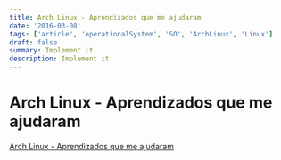 ```yaml
---
title: Arch Linux - Aprendizados que me ajudaram
date: '2016-03-08'
tags: ['article', 'operationalSystem', 'SO', 'ArchLinux', 'Linux']
draft: false
summary: Implement it
description: Implement it
---
```


# Arch Linux - Aprendizados que me ajudaram

[Arch Linux - Aprendizados que me ajudaram](https://daniloab.medium.com/arch-linux-aprendizados-que-me-ajudaram-8bb98c294917)